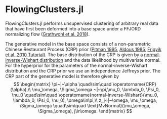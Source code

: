 # FlowingClusters.jl

FlowingClusters.jl performs unsupervised clustering of arbitrary real data that have first been deformed into a base space under a FFJORD normalizing flow ([Grathwohl et al. 2018](https://arxiv.org/abs/1810.01367)).

The generative model in the base space consists of a non-parametric Chinese Restaurant Process (CRP) prior ([Pitman 1995](https://doi.org/10.1007%2FBF01213386), [Aldous 1985](https://doi.org/10.1007%2FBFb0099421), [Frigyik et al. 2010 Tutorial](https://web.archive.org/web/20190327085650/https://pdfs.semanticscholar.org/775e/5727f5df0cb9bf834af2ea2548a696c27a38.pdf)). The base distribution of the CRP is given by a [normal-inverse-Wishart distribution](https://en.wikipedia.org/wiki/Normal-inverse-Wishart_distribution) and the data likelihood by multivariate normal. For the hyperprior for the parameters of the normal-inverse-Wishart distribution and the CRP prior we use an independence Jeffreys prior. The CRP part of the generative model is therefore given by
$$
\begin{matrix}
\pi~|~\alpha \quad\sim\quad \operatorname{CRP}(\alpha),\\
\mu_\omega, \Sigma_\omega ~|~\pi,\mu_0, \lambda_0, \Psi_0, \nu_0 \quad\sim\quad \operatorname{normal-inverse-Wishart}(\mu_0, \lambda_0, \Psi_0, \nu_0), \omega\in\pi,\\
z_j~|~\omega, \mu_\omega, \Sigma_\omega \quad\sim\quad \text{MvNormal}(\mu_\omega, \Sigma_\omega), j\in\omega.
\end{matrix}
$$